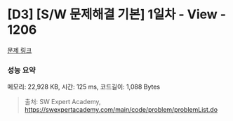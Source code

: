 # [D3] [S/W 문제해결 기본] 1일차 - View - 1206 

[문제 링크](https://swexpertacademy.com/main/code/problem/problemDetail.do?contestProbId=AV134DPqAA8CFAYh) 

### 성능 요약

메모리: 22,928 KB, 시간: 125 ms, 코드길이: 1,088 Bytes



> 출처: SW Expert Academy, https://swexpertacademy.com/main/code/problem/problemList.do